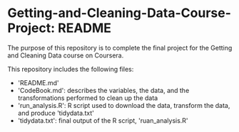 # Getting-and-Cleaning-Data-Course-Project: README

The purpose of this repository is to complete the final project for the Getting and Cleaning Data course on Coursera.

This repository includes the following files:
* 'README.md'
* 'CodeBook.md': describes the variables, the data, and the transformations performed to clean up the data
* 'run_analysis.R': R script used to download the data, transform the data, and produce 'tidydata.txt'
* 'tidydata.txt': final output of the R script, 'ruan_analysis.R'

